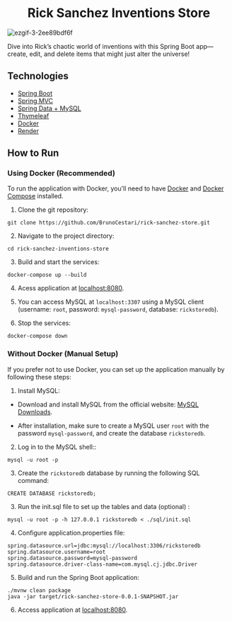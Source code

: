 <h1 align="center">
  Rick Sanchez Inventions Store 
</h1>


![ezgif-3-2ee89bdf6f](https://github.com/user-attachments/assets/50b002c2-38d2-4ef8-8d88-fe68c374379c)


Dive into Rick’s chaotic world of inventions with this Spring Boot app—create, edit, and delete items that might just alter the universe!

## Technologies

- [Spring Boot](https://spring.io/projects/spring-boot)
- [Spring MVC](https://docs.spring.io/spring-framework/reference/web/webmvc.html)
- [Spring Data + MySQL](https://spring.io/guides/gs/accessing-data-mysql)
- [Thymeleaf](https://www.thymeleaf.org/doc/tutorials/3.0/thymeleafspring.html)
- [Docker](https://spring.io/guides/gs/spring-boot-docker)
- [Render](https://render.com/)






## How to Run


###  Using Docker (Recommended)

To run the application with Docker, you'll need to have [Docker](https://docs.docker.com/engine/) and [Docker Compose](https://docs.docker.com/compose/) installed. 

1. Clone the git repository:
```
git clone https://github.com/BrunoCestari/rick-sanchez-store.git 
```
2. Navigate to the project directory:
```
cd rick-sanchez-inventions-store
```
3. Build and start the services:

```
docker-compose up --build
```
4. Acess application at [localhost:8080](http://localhost:8080).


5. You can access MySQL at `localhost:3307` using a MySQL client (username: `root`, password: `mysql-password`, database: `rickstoredb`).


6. Stop the services:
```
docker-compose down
```


### Without Docker (Manual Setup)

If you prefer not to use Docker, you can set up the application manually by following these steps:

1. Install MySQL:
- Download and install MySQL from the official website: [MySQL Downloads](https://dev.mysql.com/downloads/https://dev.mysql.com/downloads/).


- After installation, make sure to create a MySQL user `root` with the password `mysql-password`, and create the database `rickstoredb`.

2.  Log in to the MySQL shell::

  ``` 
  mysql -u root -p
  ```
3. Create the `rickstoredb` database by running the following SQL command:
  ```
  CREATE DATABASE rickstoredb;
  ```

3.  Run  the init.sql file  to set up the tables and data (optional) :
```
mysql -u root -p -h 127.0.0.1 rickstoredb < ./sql/init.sql

```
4. Configure application.properties file:
```properties
spring.datasource.url=jdbc:mysql://localhost:3306/rickstoredb
spring.datasource.username=root
spring.datasource.password=mysql-password
spring.datasource.driver-class-name=com.mysql.cj.jdbc.Driver
```

5. Build and run the Spring Boot application:
```
./mvnw clean package
java -jar target/rick-sanchez-store-0.0.1-SNAPSHOT.jar
```

6. Access application at [localhost:8080](http://localhost:8080).
